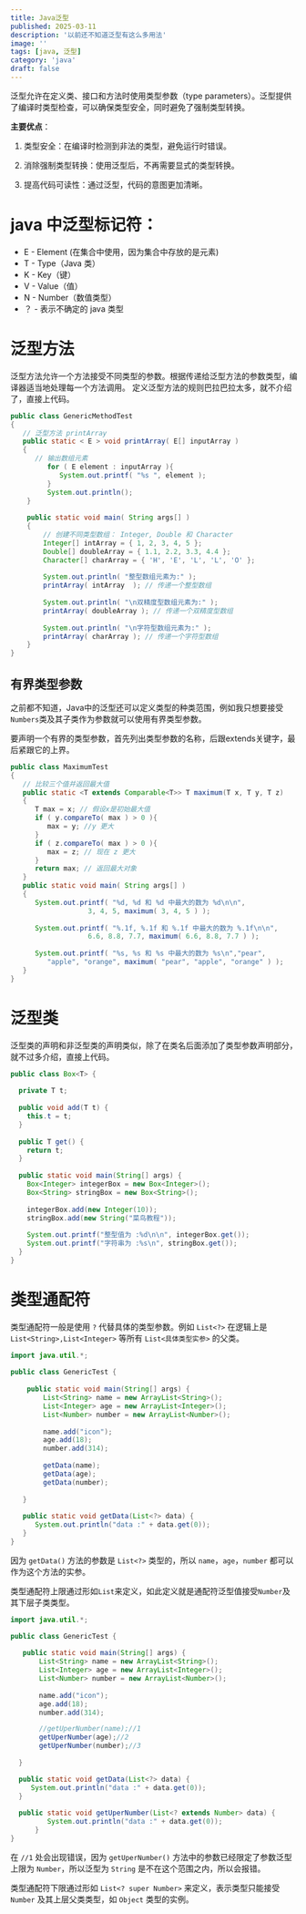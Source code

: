 ```yaml
---
title: Java泛型
published: 2025-03-11
description: '以前还不知道泛型有这么多用法'
image: ''
tags: [java, 泛型]
category: 'java'
draft: false 
---
```

泛型允许在定义类、接口和方法时使用类型参数（type parameters）。泛型提供了编译时类型检查，可以确保类型安全，同时避免了强制类型转换。

**主要优点**：

1. 类型安全：在编译时检测到非法的类型，避免运行时错误。

2. 消除强制类型转换：使用泛型后，不再需要显式的类型转换。

3. 提高代码可读性：通过泛型，代码的意图更加清晰。

# java 中泛型标记符：

- E - Element (在集合中使用，因为集合中存放的是元素)
- T - Type（Java 类）
- K - Key（键）
- V - Value（值）
- N - Number（数值类型）
- ？ - 表示不确定的 java 类型

# 泛型方法
泛型方法允许一个方法接受不同类型的参数。根据传递给泛型方法的参数类型，编译器适当地处理每一个方法调用。
定义泛型方法的规则巴拉巴拉太多，就不介绍了，直接上代码。
```java
public class GenericMethodTest
{
   // 泛型方法 printArray                         
   public static < E > void printArray( E[] inputArray )
   {
      // 输出数组元素            
         for ( E element : inputArray ){        
            System.out.printf( "%s ", element );
         }
         System.out.println();
    }
 
    public static void main( String args[] )
    {
        // 创建不同类型数组： Integer, Double 和 Character
        Integer[] intArray = { 1, 2, 3, 4, 5 };
        Double[] doubleArray = { 1.1, 2.2, 3.3, 4.4 };
        Character[] charArray = { 'H', 'E', 'L', 'L', 'O' };
 
        System.out.println( "整型数组元素为:" );
        printArray( intArray  ); // 传递一个整型数组
 
        System.out.println( "\n双精度型数组元素为:" );
        printArray( doubleArray ); // 传递一个双精度型数组
 
        System.out.println( "\n字符型数组元素为:" );
        printArray( charArray ); // 传递一个字符型数组
    } 
}
```

## 有界类型参数
之前都不知道，Java中的泛型还可以定义类型的种类范围，例如我只想要接受`Numbers`类及其子类作为参数就可以使用有界类型参数。

要声明一个有界的类型参数，首先列出类型参数的名称，后跟extends关键字，最后紧跟它的上界。
```java
public class MaximumTest
{
   // 比较三个值并返回最大值
   public static <T extends Comparable<T>> T maximum(T x, T y, T z)
   {                     
      T max = x; // 假设x是初始最大值
      if ( y.compareTo( max ) > 0 ){
         max = y; //y 更大
      }
      if ( z.compareTo( max ) > 0 ){
         max = z; // 现在 z 更大           
      }
      return max; // 返回最大对象
   }
   public static void main( String args[] )
   {
      System.out.printf( "%d, %d 和 %d 中最大的数为 %d\n\n",
                   3, 4, 5, maximum( 3, 4, 5 ) );
 
      System.out.printf( "%.1f, %.1f 和 %.1f 中最大的数为 %.1f\n\n",
                   6.6, 8.8, 7.7, maximum( 6.6, 8.8, 7.7 ) );
 
      System.out.printf( "%s, %s 和 %s 中最大的数为 %s\n","pear",
         "apple", "orange", maximum( "pear", "apple", "orange" ) );
   }
}
```

# 泛型类
泛型类的声明和非泛型类的声明类似，除了在类名后面添加了类型参数声明部分，就不过多介绍，直接上代码。
```java
public class Box<T> {
   
  private T t;
 
  public void add(T t) {
    this.t = t;
  }
 
  public T get() {
    return t;
  }
 
  public static void main(String[] args) {
    Box<Integer> integerBox = new Box<Integer>();
    Box<String> stringBox = new Box<String>();
 
    integerBox.add(new Integer(10));
    stringBox.add(new String("菜鸟教程"));
 
    System.out.printf("整型值为 :%d\n\n", integerBox.get());
    System.out.printf("字符串为 :%s\n", stringBox.get());
  }
}
```

# 类型通配符
类型通配符一般是使用 `?` 代替具体的类型参数。例如 `List<?>` 在逻辑上是 `List<String>,List<Integer>` 等所有 `List<具体类型实参>` 的父类。
```java
import java.util.*;
 
public class GenericTest {
     
    public static void main(String[] args) {
        List<String> name = new ArrayList<String>();
        List<Integer> age = new ArrayList<Integer>();
        List<Number> number = new ArrayList<Number>();
        
        name.add("icon");
        age.add(18);
        number.add(314);
 
        getData(name);
        getData(age);
        getData(number);
       
   }
 
   public static void getData(List<?> data) {
      System.out.println("data :" + data.get(0));
   }
}
```
 因为 `getData()` 方法的参数是 `List<?>` 类型的，所以 `name`，`age`，`number` 都可以作为这个方法的实参。

 类型通配符上限通过形如`List`来定义，如此定义就是通配符泛型值接受`Number`及其下层子类类型。
 ```java
 import java.util.*;
 
public class GenericTest {
     
    public static void main(String[] args) {
        List<String> name = new ArrayList<String>();
        List<Integer> age = new ArrayList<Integer>();
        List<Number> number = new ArrayList<Number>();
        
        name.add("icon");
        age.add(18);
        number.add(314);
 
        //getUperNumber(name);//1
        getUperNumber(age);//2
        getUperNumber(number);//3
       
   }
 
   public static void getData(List<?> data) {
      System.out.println("data :" + data.get(0));
   }
   
   public static void getUperNumber(List<? extends Number> data) {
          System.out.println("data :" + data.get(0));
       }
}
```
在 `//1` 处会出现错误，因为 `getUperNumber()` 方法中的参数已经限定了参数泛型上限为 `Number`，所以泛型为 `String` 是不在这个范围之内，所以会报错。

类型通配符下限通过形如 `List<? super Number>` 来定义，表示类型只能接受 `Number` 及其上层父类类型，如 `Object` 类型的实例。